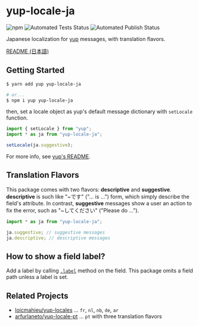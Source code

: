 # yup-locale-ja

![npm](https://img.shields.io/npm/v/yup-locale-ja)
![Automated Tests Status](https://img.shields.io/github/workflow/status/pocka/yup-locale-ja/Test)
![Automated Publish Status](https://img.shields.io/github/workflow/status/pocka/yup-locale-ja/Publish)

Japanese localization for [yup](https://github.com/jquense/yup) messages, with translation flavors.

[README (日本語)](./README_ja.md)

## Getting Started

```sh
$ yarn add yup yup-locale-ja

# or...
$ npm i yup yup-locale-ja
```

then, set a locale object as yup's default message dictionary with `setLocale` function.

```js
import { setLocale } from "yup";
import * as ja from "yup-locale-ja";

setLocale(ja.suggestive);
```

For more info, see [yup's README](https://github.com/jquense/yup#using-a-custom-locale-dictionary).

## Translation Flavors

This package comes with two flavors: **descriptive** and **suggestive**.
**descriptive** is such like "~です" ("... is ...") form, which simply describe the field's attribute.
In contrast, **suggestive** messages show a user an action to fix the error, such as "~してください" ("Please do ...").

```js
import * as ja from "yup-locale-ja";

ja.suggestive; // suggestive messages
ja.descriptive; // descriptive messages
```

## How to show a field label?

Add a label by calling [`.label`](https://github.com/jquense/yup#mixedlabellabel-string-schema) method on the field.
This package omits a field path unless a label is set.

## Related Projects

- [loicmahieu/yup-locales](https://github.com/loicmahieu/yup-locales) ... `fr`, `nl`, `nb`, `de`, `ar`
- [arfurlaneto/yup-locale-pt](https://github.com/arfurlaneto/yup-locale-pt) ... `pt` with three translation flavors
